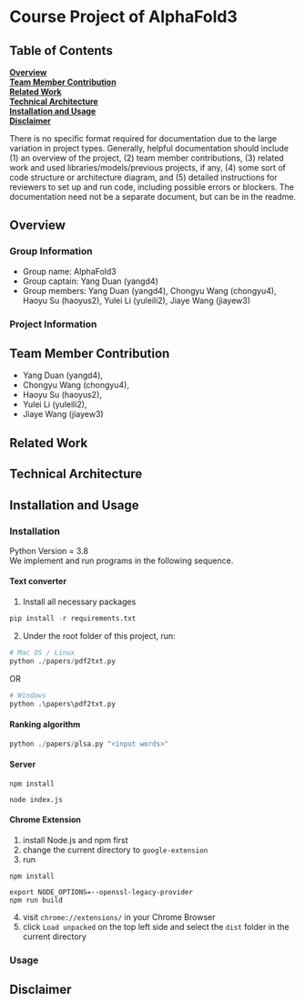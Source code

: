# Course Project of AlphaFold3

## Table of Contents
**[Overview](#Overview)**<br>
**[Team Member Contribution](#Team-Member-Contribution)**<br>
**[Related Work](#Related-Work)**<br>
**[Technical Architecture](#Technical-Architecture)**<br>
**[Installation and Usage](#Installation-and-Usage)**<br>
**[Disclaimer](#Disclaimer)**<br>


There is no specific format required for documentation due to the large variation in project types. Generally, helpful documentation should include (1) an overview of the project, (2) team member contributions, (3) related work and used libraries/models/previous projects, if any, (4) some sort of code structure or architecture diagram, and (5) detailed instructions for reviewers to set up and run code, including possible errors or blockers. The documentation need not be a separate document, but can be in the readme.


## Overview
### Group Information
- Group name: AlphaFold3
- Group captain: Yang Duan (yangd4)
- Group members: Yang Duan (yangd4), Chongyu Wang (chongyu4), Haoyu Su (haoyus2), Yulei Li (yuleili2), Jiaye Wang (jiayew3)
### Project Information

## Team Member Contribution
- Yang Duan (yangd4), 
- Chongyu Wang (chongyu4), 
- Haoyu Su (haoyus2), 
- Yulei Li (yuleili2), 
- Jiaye Wang (jiayew3)

## Related Work
## Technical Architecture

## Installation and Usage
### Installation
Python Version = 3.8  
We implement and run programs in the following sequence.
#### Text converter
1. Install all necessary packages
```python
pip install -r requirements.txt  
```
2. Under the root folder of this project, run:
```python
# Mac OS / Linux
python ./papers/pdf2txt.py
```
OR
```python
# Windows
python .\papers\pdf2txt.py
```
#### Ranking algorithm
```python
python ./papers/plsa.py "<input words>"
```
#### Server
```
npm install
```
```
node index.js
```
#### Chrome Extension
1. install Node.js and npm first
2. change the current directory to `google-extension`
3. run

```
npm install
```
```
export NODE_OPTIONS=--openssl-legacy-provider
npm run build
```
4. visit `chrome://extensions/` in your Chrome Browser
5. click `Load unpacked` on the top left side and select the `dist` folder in the current directory
### Usage

## Disclaimer
